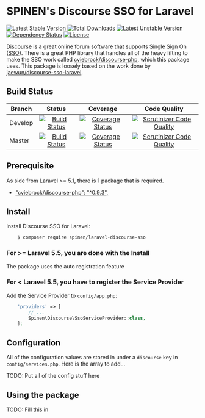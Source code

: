 # SPINEN's Discourse SSO for Laravel

[![Latest Stable Version](https://poser.pugx.org/spinen/laravel-discourse-sso/v/stable)](https://packagist.org/packages/spinen/laravel-discourse-sso)
[![Total Downloads](https://poser.pugx.org/spinen/laravel-discourse-sso/downloads)](https://packagist.org/packages/spinen/laravel-discourse-sso)
[![Latest Unstable Version](https://poser.pugx.org/spinen/laravel-discourse-sso/v/unstable)](https://packagist.org/packages/spinen/laravel-discourse-sso)
[![Dependency Status](https://www.versioneye.com/php/spinen:laravel-discourse-sso/0.1.1/badge.svg)](https://www.versioneye.com/php/spinen:laravel-discourse-sso/0.1.1)
[![License](https://poser.pugx.org/spinen/laravel-discourse-sso/license)](https://packagist.org/packages/spinen/laravel-discourse-sso)

[Discourse](https://www.discourse.org) is a great online forum software that supports Single Sign On ([SSO](https://meta.discourse.org/t/official-single-sign-on-for-discourse/13045)).  There is a great PHP library that handles all of the heavy lifting to make the SSO work called [cviebrock/discourse-php](https://github.com/cviebrock/discourse-php), which this package uses.  This package is loosely based on the work done by [jaewun/discourse-sso-laravel](https://github.com/jaewun/discourse-sso-laravel).

## Build Status

| Branch | Status | Coverage | Code Quality |
| ------ | :----: | :------: | :----------: |
| Develop | [![Build Status](https://travis-ci.org/spinen/laravel-discourse-sso.svg?branch=develop)](https://travis-ci.org/spinen/laravel-discourse-sso) | [![Coverage Status](https://coveralls.io/repos/spinen/laravel-discourse-sso/badge.svg?branch=develop&service=github)](https://coveralls.io/github/spinen/laravel-discourse-sso?branch=develop) | [![Scrutinizer Code Quality](https://scrutinizer-ci.com/g/spinen/laravel-discourse-sso/badges/quality-score.png?b=develop)](https://scrutinizer-ci.com/g/spinen/laravel-discourse-sso/?branch=develop) |
| Master | [![Build Status](https://travis-ci.org/spinen/laravel-discourse-sso.svg?branch=master)](https://travis-ci.org/spinen/laravel-discourse-sso) | [![Coverage Status](https://coveralls.io/repos/spinen/laravel-discourse-sso/badge.svg?branch=master&service=github)](https://coveralls.io/github/spinen/laravel-discourse-sso?branch=master) | [![Scrutinizer Code Quality](https://scrutinizer-ci.com/g/spinen/laravel-discourse-sso/badges/quality-score.png?b=master)](https://scrutinizer-ci.com/g/spinen/laravel-discourse-sso/?branch=master) |

## Prerequisite

As side from Laravel >= 5.1, there is 1 package that is required.

* ["cviebrock/discourse-php": "^0.9.3",](https://github.com/briannesbitt/Carbon)

## Install

Install Discourse SSO for Laravel:

```bash
    $ composer require spinen/laravel-discourse-sso
```

### For >= Laravel 5.5, you are done with the Install

The package uses the auto registration feature

### For < Laravel 5.5, you have to register the Service Provider

Add the Service Provider to `config/app.php`:

```php
    'providers' => [
        // ...
        Spinen\Discourse\SsoServiceProvider::class,
    ];
```

## Configuration

All of the configuration values are stored in under a `discourse` key in `config/services.php`.  Here is the array to add...

TODO: Put all of the config stuff here

## Using the package

TODO: Fill this in
